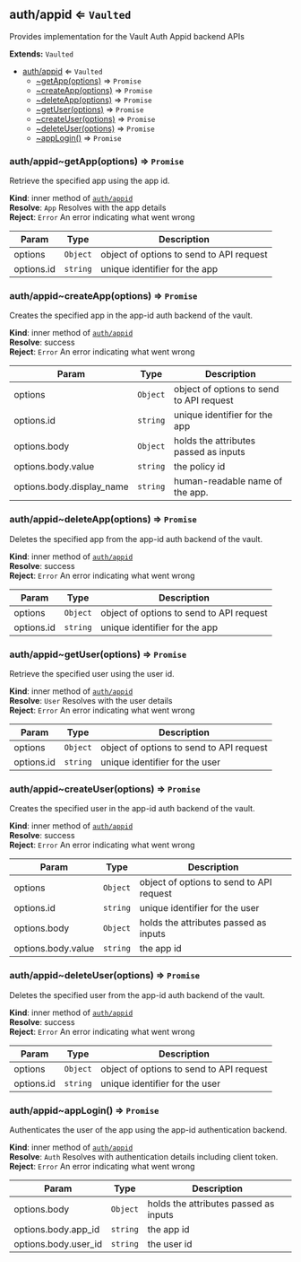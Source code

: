 <a name="module_auth/appid"></a>
## auth/appid ⇐ <code>Vaulted</code>
Provides implementation for the Vault Auth Appid backend APIs

**Extends:** <code>Vaulted</code>  

* [auth/appid](#module_auth/appid) ⇐ <code>Vaulted</code>
    * [~getApp(options)](#module_auth/appid..getApp) ⇒ <code>Promise</code>
    * [~createApp(options)](#module_auth/appid..createApp) ⇒ <code>Promise</code>
    * [~deleteApp(options)](#module_auth/appid..deleteApp) ⇒ <code>Promise</code>
    * [~getUser(options)](#module_auth/appid..getUser) ⇒ <code>Promise</code>
    * [~createUser(options)](#module_auth/appid..createUser) ⇒ <code>Promise</code>
    * [~deleteUser(options)](#module_auth/appid..deleteUser) ⇒ <code>Promise</code>
    * [~appLogin()](#module_auth/appid..appLogin) ⇒ <code>Promise</code>

<a name="module_auth/appid..getApp"></a>
### auth/appid~getApp(options) ⇒ <code>Promise</code>
Retrieve the specified app using the app id.

**Kind**: inner method of <code>[auth/appid](#module_auth/appid)</code>  
**Resolve**: <code>App</code> Resolves with the app details  
**Reject**: <code>Error</code> An error indicating what went wrong  

| Param | Type | Description |
| --- | --- | --- |
| options | <code>Object</code> | object of options to send to API request |
| options.id | <code>string</code> | unique identifier for the app |

<a name="module_auth/appid..createApp"></a>
### auth/appid~createApp(options) ⇒ <code>Promise</code>
Creates the specified app in the app-id auth backend of the vault.

**Kind**: inner method of <code>[auth/appid](#module_auth/appid)</code>  
**Resolve**: success  
**Reject**: <code>Error</code> An error indicating what went wrong  

| Param | Type | Description |
| --- | --- | --- |
| options | <code>Object</code> | object of options to send to API request |
| options.id | <code>string</code> | unique identifier for the app |
| options.body | <code>Object</code> | holds the attributes passed as inputs |
| options.body.value | <code>string</code> | the policy id |
| options.body.display_name | <code>string</code> | human-readable name of the app. |

<a name="module_auth/appid..deleteApp"></a>
### auth/appid~deleteApp(options) ⇒ <code>Promise</code>
Deletes the specified app from the app-id auth backend of the vault.

**Kind**: inner method of <code>[auth/appid](#module_auth/appid)</code>  
**Resolve**: success  
**Reject**: <code>Error</code> An error indicating what went wrong  

| Param | Type | Description |
| --- | --- | --- |
| options | <code>Object</code> | object of options to send to API request |
| options.id | <code>string</code> | unique identifier for the app |

<a name="module_auth/appid..getUser"></a>
### auth/appid~getUser(options) ⇒ <code>Promise</code>
Retrieve the specified user using the user id.

**Kind**: inner method of <code>[auth/appid](#module_auth/appid)</code>  
**Resolve**: <code>User</code> Resolves with the user details  
**Reject**: <code>Error</code> An error indicating what went wrong  

| Param | Type | Description |
| --- | --- | --- |
| options | <code>Object</code> | object of options to send to API request |
| options.id | <code>string</code> | unique identifier for the user |

<a name="module_auth/appid..createUser"></a>
### auth/appid~createUser(options) ⇒ <code>Promise</code>
Creates the specified user in the app-id auth backend of the vault.

**Kind**: inner method of <code>[auth/appid](#module_auth/appid)</code>  
**Resolve**: success  
**Reject**: <code>Error</code> An error indicating what went wrong  

| Param | Type | Description |
| --- | --- | --- |
| options | <code>Object</code> | object of options to send to API request |
| options.id | <code>string</code> | unique identifier for the user |
| options.body | <code>Object</code> | holds the attributes passed as inputs |
| options.body.value | <code>string</code> | the app id |

<a name="module_auth/appid..deleteUser"></a>
### auth/appid~deleteUser(options) ⇒ <code>Promise</code>
Deletes the specified user from the app-id auth backend of the vault.

**Kind**: inner method of <code>[auth/appid](#module_auth/appid)</code>  
**Resolve**: success  
**Reject**: <code>Error</code> An error indicating what went wrong  

| Param | Type | Description |
| --- | --- | --- |
| options | <code>Object</code> | object of options to send to API request |
| options.id | <code>string</code> | unique identifier for the user |

<a name="module_auth/appid..appLogin"></a>
### auth/appid~appLogin() ⇒ <code>Promise</code>
Authenticates the user of the app using the app-id authentication backend.

**Kind**: inner method of <code>[auth/appid](#module_auth/appid)</code>  
**Resolve**: <code>Auth</code> Resolves with authentication details including client token.  
**Reject**: <code>Error</code> An error indicating what went wrong  

| Param | Type | Description |
| --- | --- | --- |
| options.body | <code>Object</code> | holds the attributes passed as inputs |
| options.body.app_id | <code>string</code> | the app id |
| options.body.user_id | <code>string</code> | the user id |

